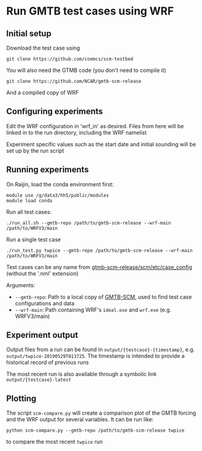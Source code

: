 Run GMTB test cases using WRF
=============================


## Initial setup

Download the test case using

    git clone https://github.com/coemcs/scm-testbed

You will also need the GTMB code (you don't need to compile it)

    git clone https://github.com/NCAR/gmtb-scm-release

And a compiled copy of WRF

## Configuring experiments

Edit the WRF configuration in 'wrf_in' as desired. Files from here will be linked in to the run directory, including the WRF namelist

Experiment specific values such as the start date and initial sounding will be set up by the run script

## Running experiments

On Raijin, load the conda environment first:

    module use /g/data3/hh5/public/modules
    module load conda

Run all test cases:

    ./run_all.sh --gmtb-repo /path/to/gmtb-scm-release --wrf-main /path/to/WRFV3/main

Run a single test case

    ./run_test.py twpice --gmtb-repo /path/to/gmtb-scm-release --wrf-main /path/to/WRFV3/main 

Test cases can be any name from [gtmb-scm-release/scm/etc/case_config](https://github.com/NCAR/gmtb-scm-release/tree/master/scm/etc/case_config) (without the '.nml' extension)

Arguments:
* `--gmtb-repo`: Path to a local copy of [GMTB-SCM](https://github.com/NCAR/gmtb-scm-release), used to find test case configurations and data
* `--wrf-main`: Path containing WRF's `ideal.exe` and `wrf.exe` (e.g. WRFV3/main)

## Experiment output

Output files from a run can be found in `output/{testcase}-{timestamp}`, e.g. `output/twpice-20190529T013725`. The timestamp is intended to provide a historical record of previous runs

The most recent run is also available through a symbolic link `output/{testcase}-latest`

## Plotting

The script `scm-compare.py` will create a comparison plot of the GMTB forcing and the WRF output for several variables. It can be run like:

    python scm-compare.py --gmtb-repo /path/to/gmtb-scm-release twpice

to compare the most recent `twpice` run
